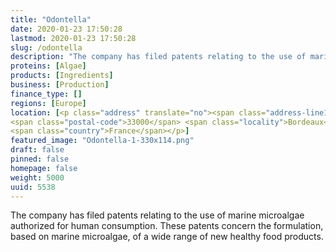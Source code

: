 ```yaml
---
title: "Odontella"
date: 2020-01-23 17:50:28
lastmod: 2020-01-23 17:50:28
slug: /odontella
description: "The company has filed patents relating to the use of marine microalgae authorized for human consumption. These patents concern the formulation, based on marine microalgae, of a wide range of new healthy food products."
proteins: [Algae]
products: [Ingredients]
business: [Production]
finance_type: []
regions: [Europe]
location: [<p class="address" translate="no"><span class="address-line1">Rue Saint-Siméon</span><br>
<span class="postal-code">33000</span> <span class="locality">Bordeaux</span><br>
<span class="country">France</span></p>]
featured_image: "Odontella-1-330x114.png"
draft: false
pinned: false
homepage: false
weight: 5000
uuid: 5538
---
```

<p>The company has filed patents relating to the use of marine microalgae authorized for human consumption. These patents concern the formulation, based on marine microalgae, of a wide range of new healthy food products.</p>
